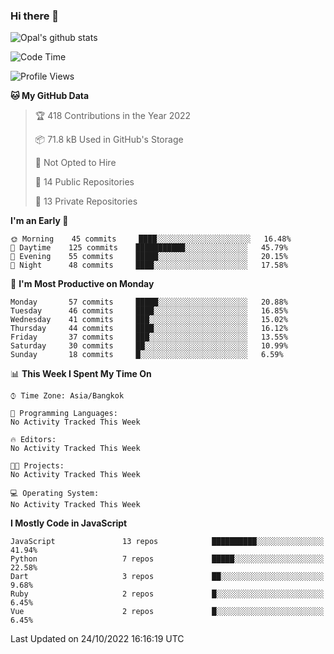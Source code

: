 ### Hi there 👋

![Opal's github stats](https://github-readme-stats.vercel.app/api?username=coolkidneversleep&count_private=true&show_icons=true&theme=radical)


<!--START_SECTION:waka-->
![Code Time](http://img.shields.io/badge/Code%20Time-64%20hrs%2038%20mins-blue)

![Profile Views](http://img.shields.io/badge/Profile%20Views-0-blue)

**🐱 My GitHub Data** 

> 🏆 418 Contributions in the Year 2022
 > 
> 📦 71.8 kB Used in GitHub's Storage 
 > 
> 🚫 Not Opted to Hire
 > 
> 📜 14 Public Repositories 
 > 
> 🔑 13 Private Repositories  
 > 
**I'm an Early 🐤** 

```text
🌞 Morning    45 commits     ████░░░░░░░░░░░░░░░░░░░░░   16.48% 
🌆 Daytime    125 commits    ███████████░░░░░░░░░░░░░░   45.79% 
🌃 Evening    55 commits     █████░░░░░░░░░░░░░░░░░░░░   20.15% 
🌙 Night      48 commits     ████░░░░░░░░░░░░░░░░░░░░░   17.58%

```
📅 **I'm Most Productive on Monday** 

```text
Monday       57 commits     █████░░░░░░░░░░░░░░░░░░░░   20.88% 
Tuesday      46 commits     ████░░░░░░░░░░░░░░░░░░░░░   16.85% 
Wednesday    41 commits     ███░░░░░░░░░░░░░░░░░░░░░░   15.02% 
Thursday     44 commits     ████░░░░░░░░░░░░░░░░░░░░░   16.12% 
Friday       37 commits     ███░░░░░░░░░░░░░░░░░░░░░░   13.55% 
Saturday     30 commits     ██░░░░░░░░░░░░░░░░░░░░░░░   10.99% 
Sunday       18 commits     █░░░░░░░░░░░░░░░░░░░░░░░░   6.59%

```


📊 **This Week I Spent My Time On** 

```text
⌚︎ Time Zone: Asia/Bangkok

💬 Programming Languages: 
No Activity Tracked This Week

🔥 Editors: 
No Activity Tracked This Week

🐱‍💻 Projects: 
No Activity Tracked This Week

💻 Operating System: 
No Activity Tracked This Week

```

**I Mostly Code in JavaScript** 

```text
JavaScript               13 repos            ██████████░░░░░░░░░░░░░░░   41.94% 
Python                   7 repos             █████░░░░░░░░░░░░░░░░░░░░   22.58% 
Dart                     3 repos             ██░░░░░░░░░░░░░░░░░░░░░░░   9.68% 
Ruby                     2 repos             █░░░░░░░░░░░░░░░░░░░░░░░░   6.45% 
Vue                      2 repos             █░░░░░░░░░░░░░░░░░░░░░░░░   6.45%

```



 Last Updated on 24/10/2022 16:16:19 UTC
<!--END_SECTION:waka-->
